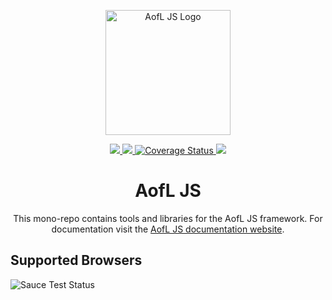 <p align="center">
  <a href="https://ageoflearning.github.io/aofl" target="_blank" rel="noopener noreferrer">
    <img width="200" src="https://ageoflearning.github.io/aofl/_assets/manifest/icon-512x512.png" alt="AofL JS Logo">
  </a>
</p>

<p align="center">
  <a href="https://github.com/AgeOfLearning/aofl" target="_blank" rel="noopener noreferrer">
    <img src="https://img.shields.io/github/tag/AgeOfLearning/aofl.svg">
  </a>

  <a href="https://travis-ci.org/AgeOfLearning/aofl" target="_blank" rel="noopener noreferrer">
    <img src="https://travis-ci.org/AgeOfLearning/aofl.svg?branch=master">
  </a>

  <a href="https://coveralls.io/github/AgeOfLearning/aofl?branch=master" target="_blank" rel="noopener noreferrer">
    <img src="https://coveralls.io/repos/github/AgeOfLearning/aofl/badge.svg?branch=master" alt="Coverage Status" />
  </a>

  <a href="https://github.com/AgeOfLearning/aofl/blob/master/LICENSE.md" target="_blank" rel="noopener noreferrer">
    <img src="https://img.shields.io/github/license/AgeOfLearning/aofl.svg">
  </a>
</p>

<h1 align="center">AofL JS</h1>

<p align="center">This mono-repo contains tools and libraries for the AofL JS framework. For documentation visit the <a href="https://ageoflearning.github.io/aofl/" target="_blank" rel="noopener noreferrer">AofL JS documentation website</a>.
</p>

## Supported Browsers

<img src="https://saucelabs.com/browser-matrix/aoflsaucem.svg?auth=c0f586d708f2895cc0c009e385483adb" alt="Sauce Test Status"/>
